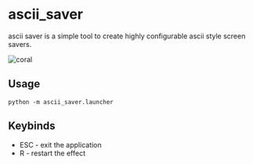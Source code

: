 # ascii_saver
ascii saver is a simple tool to create highly configurable ascii style screen savers.

![coral](https://github.com/user-attachments/assets/553a06b9-515d-45f2-8f74-4aff2eae5938)

## Usage
```
python -m ascii_saver.launcher
```
## Keybinds
* ESC - exit the application
* R - restart the effect

